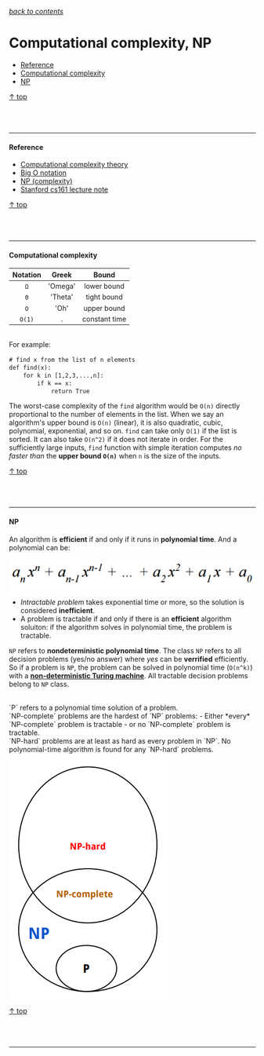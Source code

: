 [*back to contents*](https://github.com/gyuho/learn#contents)
<br>

# Computational complexity, NP

- [Reference](#reference)
- [Computational complexity](#computational-complexity)
- [NP](#np)

[↑ top](#computational-complexity-np)
<br><br><br><br>
<hr>


#### Reference

- [Computational complexity theory](https://en.wikipedia.org/wiki/Computational_complexity_theory)
- [Big O notation](https://en.wikipedia.org/wiki/Big_O_notation)
- [NP (complexity)](https://en.wikipedia.org/wiki/NP_(complexity))
- [Stanford cs161 lecture note](http://web.stanford.edu/class/archive/cs/cs161/cs161.1138/lectures/19/Small19.pdf)

[↑ top](#computational-complexity-np)
<br><br><br><br>
<hr>


#### Computational complexity

| Notation  |  Greek  |     Bound     |
|:---------:|:-------:|:-------------:|
|    `Ω`    | 'Omega' |  lower bound  |
|    `Θ`    | 'Theta' |  tight bound  |
|    `O`    | 'Oh'    |  upper bound  |
|  `O(1)`   |    .    | constant time |

<br>
For example:

```
# find x from the list of n elements
def find(x):
	for k in [1,2,3,...,n]:
		if k == x:
			return True
```

The worst-case complexity of the `find` algorithm would be `O(n)`
directly proportional to the number of elements in the list.
When we say an algorithm's upper bound is `O(n)` (linear), 
it is also quadratic, cubic, polynomial, exponential, and so on.
`find` can take only `O(1)` if the list is sorted. It can also
take `O(n^2)` if it does not iterate in order. For the sufficiently
large inputs, `find` function with simple iteration computes *no faster
than* the **upper bound `O(n)`** when `n` is the size of the inputs.

[↑ top](#computational-complexity-np)
<br><br><br><br>
<hr>


#### NP

An algorithm is **efficient** if and only if it runs in **polynomial time**.
And a polynomial can be:

![polynomial](img/polynomial.png)

- *Intractable problem* takes exponential time or more, so the solution
  is considered **inefficient**.
- A problem is tractable if and only if there is an **efficient** algorithm
  soluiton: if the algorithm solves in polynomial time,
  the problem is tractable.

`NP` refers to **nondeterministic polynomial time**.
The class `NP` refers to all decision problems (yes/no answer)
where *yes* can be **verrified** efficiently.
So if a problem is `NP`, the problem can be solved in polynomial time (`O(n^k)`)
with a [**non-deterministic Turing machine**](https://en.wikipedia.org/wiki/Non-deterministic_Turing_machine).
All tractable decision problems belong to `NP` class.

<br>
`P` refers to a polynomial time solution of a problem.

<br>
`NP-complete` problems are the hardest of `NP` problems:
- Either *every* `NP-complete` problem is tractable
- or no `NP-complete` problem is tractable.

<br>
`NP-hard` problems are at least as hard as every problem in `NP`.
No polynomial-time algorithm is found for any `NP-hard` problems.

![np](img/np.png)

[↑ top](#computational-complexity-np)
<br><br><br><br>
<hr>
